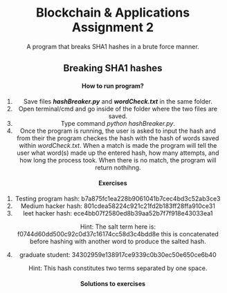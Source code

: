 <center>
  <h1>Blockchain & Applications Assignment 2</h1>
  <p>A program that breaks SHA1 hashes in a brute force manner.</p>
  <h2>Breaking SHA1 hashes</h2>
<h4>How to run program?</h4>
  <ol>
    <li>Save files <strong><em>hashBreaker.py</em></strong> and <strong><em>wordCheck.txt</em></strong> in the same folder.</li>
    <li>Open terminal/cmd and go inside of the folder where the two files are saved.</li>
    <li>Type command <em>python hashBreaker.py</em>.</li>
    <li>Once the program is running, the user is asked to input the hash and from their the program checkes the hash with the hash of words saved within <em>wordCheck.txt</em>. When a match is made the program will tell the user what word(s) made up the entered hash, how many attempts, and how long the process took. When there is no match, the program will return nothihng.</li>
  </ol>
  <h4>Exercises</h4>
  <ol>
    <li>Testing program hash: b7a875fc1ea228b9061041b7cec4bd3c52ab3ce3</li>
    <li>Medium hacker hash: 801cdea58224c921c21fd2b183ff28ffa910ce31</li>
    <li> leet hacker hash: ece4bb07f2580ed8b39aa52b7f7f918e43033ea1 <p>Hint: The salt term here is: f0744d60dd500c92c0d37c16174cc58d3c4bdd8e this is concatenated before hashing with another word to produce the salted hash.</p></li>
    <li>graduate student: 34302959e138917ce9339c0b30ec50e650ce6b40 <p>Hint: This hash constitutes two terms separated by one space.</p></li>
  </ol>
  <h4>Solutions to exercises</h4>
</center>
